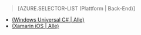 > [AZURE.SELECTOR-LIST (Plattform | Back-End)]
- [(Windows Universal C# | Alle)](../articles/app-service-mobile-windows-store-dotnet-get-started-offline-data-preview.md)
- [(Xamarin iOS | Alle)](../articles/app-service-mobile-xamarin-ios-get-started-offline-data-preview.md)

<!--HONumber=52--> 
